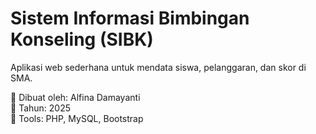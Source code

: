 # Sistem Informasi Bimbingan Konseling (SIBK)

Aplikasi web sederhana untuk mendata siswa, pelanggaran, dan skor di SMA.

🧩 Dibuat oleh: Alfina Damayanti  
📅 Tahun: 2025  
🧠 Tools: PHP, MySQL, Bootstrap

